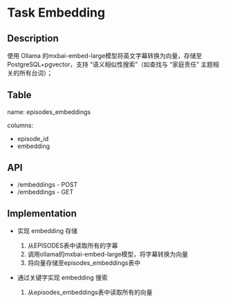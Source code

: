 # Task Embedding

## Description

使用 Ollama 的mxbai-embed-large模型将英文字幕转换为向量，存储至 PostgreSQL+pgvector，支持 “语义相似性搜索”（如查找与 “家庭责任” 主题相关的所有台词）；

## Table

name:
episodes_embeddings

columns:
- episode_id
- embedding

## API

- /embeddings - POST
- /embeddings - GET

## Implementation

- 实现 embedding 存储
    1. 从EPISODES表中读取所有的字幕
    2. 调用ollama的mxbai-embed-large模型，将字幕转换为向量
    3. 将向量存储至episodes_embeddings表中

- 通过关键字实现 embedding 搜索
    1. 从episodes_embeddings表中读取所有的向量
